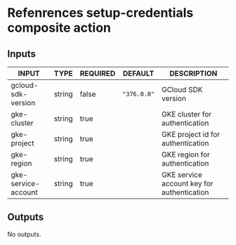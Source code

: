 # Refenrences setup-credentials composite action
## Inputs

<!-- AUTO-DOC-INPUT:START - Do not remove or modify this section -->

|        INPUT        |  TYPE  | REQUIRED |   DEFAULT   |                DESCRIPTION                 |
|---------------------|--------|----------|-------------|--------------------------------------------|
| gcloud-sdk-version  | string |  false   | `"376.0.0"` |             GCloud SDK version             |
|     gke-cluster     | string |   true   |             |       GKE cluster for authentication       |
|     gke-project     | string |   true   |             |     GKE project id for authentication      |
|     gke-region      | string |   true   |             |       GKE region for authentication        |
| gke-service-account | string |   true   |             | GKE service account key for authentication |

<!-- AUTO-DOC-INPUT:END -->
## Outputs

<!-- AUTO-DOC-OUTPUT:START - Do not remove or modify this section -->
No outputs.
<!-- AUTO-DOC-OUTPUT:END -->
